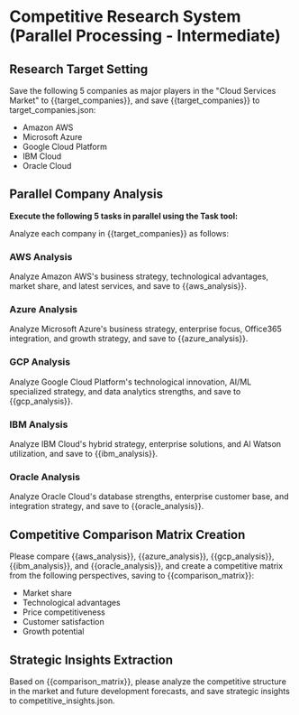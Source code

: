 # Competitive Research System (Parallel Processing - Intermediate)

## Research Target Setting
Save the following 5 companies as major players in the "Cloud Services Market" to {{target_companies}}, and save {{target_companies}} to target_companies.json:
- Amazon AWS
- Microsoft Azure  
- Google Cloud Platform
- IBM Cloud
- Oracle Cloud

## Parallel Company Analysis
**Execute the following 5 tasks in parallel using the Task tool:**

Analyze each company in {{target_companies}} as follows:

### AWS Analysis
Analyze Amazon AWS's business strategy, technological advantages, market share, and latest services, and save to {{aws_analysis}}.

### Azure Analysis  
Analyze Microsoft Azure's business strategy, enterprise focus, Office365 integration, and growth strategy, and save to {{azure_analysis}}.

### GCP Analysis
Analyze Google Cloud Platform's technological innovation, AI/ML specialized strategy, and data analytics strengths, and save to {{gcp_analysis}}.

### IBM Analysis
Analyze IBM Cloud's hybrid strategy, enterprise solutions, and AI Watson utilization, and save to {{ibm_analysis}}.

### Oracle Analysis
Analyze Oracle Cloud's database strengths, enterprise customer base, and integration strategy, and save to {{oracle_analysis}}.

## Competitive Comparison Matrix Creation
Please compare {{aws_analysis}}, {{azure_analysis}}, {{gcp_analysis}}, {{ibm_analysis}}, and {{oracle_analysis}}, and create a competitive matrix from the following perspectives, saving to {{comparison_matrix}}:
- Market share
- Technological advantages
- Price competitiveness
- Customer satisfaction
- Growth potential

## Strategic Insights Extraction
Based on {{comparison_matrix}}, please analyze the competitive structure in the market and future development forecasts, and save strategic insights to competitive_insights.json.

